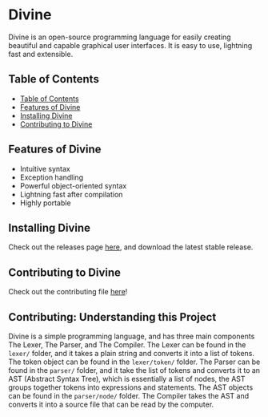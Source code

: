 # Divine

Divine is an open-source programming language for easily creating beautiful and capable graphical user interfaces. It is easy to use, lightning fast and extensible.

## Table of Contents

- [Table of Contents](#table-of-contents)
- [Features of Divine](#features-of-divine)
- [Installing Divine](#installing-divine)
- [Contributing to Divine](#contributing-to-divine)

## Features of Divine

- Intuitive syntax
- Exception handling
- Powerful object-oriented syntax
- Lightning fast after compilation
- Highly portable

## Installing Divine

Check out the releases page [here](https://github.com/BitPigeon/Divine/releases), and download the latest stable release.

## Contributing to Divine

Check out the contributing file [here](https://github.com/BitPigeon/Divine/blob/main/CONTRIBUTING.md)!

## Contributing: Understanding this Project

Divine is a simple programming language, and has three main components The Lexer, The Parser, and The Compiler. The Lexer can be found in the `lexer/` folder, and it takes a plain string and converts it into a list of tokens. The token object can be found in the `lexer/token/` folder. The Parser can be found in the `parser/` folder, and it take the list of tokens and converts it to an AST (Abstract Syntax Tree), which is essentially a list of nodes, the AST groups together tokens into expressions and statements. The AST objects can be found in the `parser/node/` folder. The Compiler takes the AST and converts it into a source file that can be read by the computer.

